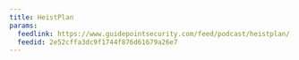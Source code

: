 ```yaml
---
title: HeistPlan
params:
  feedlink: https://www.guidepointsecurity.com/feed/podcast/heistplan/
  feedid: 2e52cffa3dc9f1744f876d61679a26e7
---
```

